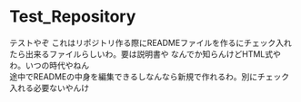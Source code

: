 # Test_Repository
テストやぞ
これはリポジトリ作る際にREADMEファイルを作るにチェック入れたら出来るファイルらしいわ。要は説明書や
なんでか知らんけどHTML式やわ。いつの時代やねん<br>
途中でREADMEの中身を編集できるしなんなら新規で作れるわ。別にチェック入れる必要ないやんけ
